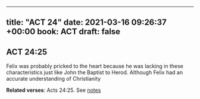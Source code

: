 
---
title: "ACT 24"
date: 2021-03-16 09:26:37 +00:00
book: ACT
draft: false
---

## ACT 24:25

Felix was probably pricked to the heart because he was lacking in these characteristics just like John the Baptist to Herod. Although Felix had an accurate understanding of Christianity

**Related verses**: Acts 24:25. See [notes](https://my.bible.com/notes/3650980547675283523)


